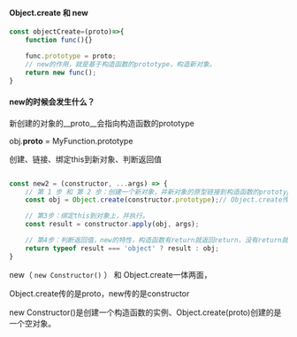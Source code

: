 
#### Object.create 和 new

```js
const objectCreate=(proto)=>{
    function func(){}

    func.prototype = proto;
    // new的作用，就是基于构造函数的prototype，构造新对象。
    return new func();
}
```

#### new的时候会发生什么？

新创建的对象的__proto__会指向构造函数的prototype

obj.__proto__ = MyFunction.prototype

创建、链接、绑定this到新对象、判断返回值

```js

const new2 = (constructor, ...args) => {
    // 第 1 步 和 第 2 步：创建一个新对象，并新对象的原型链接到构造函数的prototype
    const obj = Object.create(constructor.prototype);// Object.create传入的是proto

    // 第3步：绑定this到对象上，并执行。
    const result = constructor.apply(obj, args);

    // 第4步：判断返回值，new的特性，构造函数有return就返回return，没有return就返回新创建的对象。
    return typeof result === 'object' ? result : obj;
}
```

new（ `new Constructor()` ） 和 Object.create一体两面，

Object.create传的是proto，new传的是constructor

new Constructor()是创建一个构造函数的实例、Object.create(proto)创建的是一个空对象。